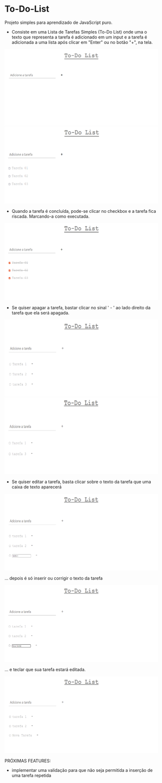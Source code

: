 # To-Do-List
Projeto simples para aprendizado de JavaScript puro.

- Consiste em uma Lista de Tarefas Simples (To-Do List) onde uma o texto que representa a tarefa é adicionado em um input e a tarefa é adicionada a uma lista após clicar em "Enter" ou no botão "+", na tela.

<img src="images/to-do-list-00.png">

<img src="images/to-do-list-01.png">

- Quando a tarefa é concluída, pode-se clicar no checkbox e a tarefa fica riscada. Marcando-a como executada.

<img src="images/to-do-list-02.png">

- Se quiser apagar a tarefa, bastar clicar no sinal ' - ' ao lado direito da tarefa que ela será apagada.

<img src="images/to-do-list-03.png">

<img src="images/to-do-list-04.png">

- Se quiser editar a tarefa, basta clicar sobre o texto da tarefa que uma caixa de texto aparecerá

<img src="images/to-do-list-05.png">

... depois é só inserir ou corrigir o texto da tarefa

<img src="images/to-do-list-06.png">

... e teclar que sua tarefa estará editada.

<img src="images/to-do-list-07.png">


PRÓXIMAS FEATURES:

- implementar uma validação para que não seja permitida a inserção de uma tarefa repetida
